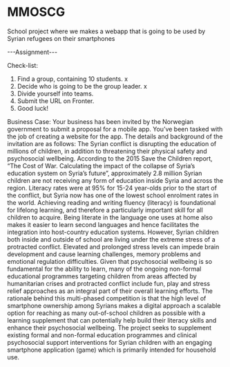 # MMOSCG
School project where we makes a webapp that is going to be used by Syrian refugees on their smartphones

---Assignment---

Check-list:
1.	Find a group, containing 10 students.       x
2.	Decide who is going to be the group leader. x 
3.	Divide yourself into teams.
4.	Submit the URL on Fronter.
5.	Good luck!

Business Case:
Your business has been invited by the Norwegian government to submit a proposal for a mobile app. You’ve been tasked with the job of creating a website for the app. The details and background of the invitation are as follows: 
The Syrian conflict is disrupting the education of millions of children, in addition to threatening their physical safety and psychosocial wellbeing. According to the 2015 Save the Children report, “The Cost of War. Calculating the impact of the collapse of Syria’s education system on Syria’s future”, approximately 2.8 million Syrian children are not receiving any form of education inside Syria and across the region. Literacy rates were at 95% for 15-24 year-olds prior to the start of the conflict, but Syria now has one of the lowest school enrolment rates in the world.
Achieving reading and writing fluency (literacy) is foundational for lifelong learning, and therefore a particularly important skill for all children to acquire. Being literate in the language one uses at home also makes it easier to learn second languages and hence facilitates the integration into host-country education systems.
However, Syrian children both inside and outside of school are living under the extreme stress of a protracted conflict. Elevated and prolonged stress levels can impede brain development and cause learning challenges, memory problems and emotional regulation difficulties. Given that psychosocial wellbeing is so fundamental for the ability to learn, many of the ongoing non-formal educational programmes targeting children from areas affected by humanitarian crises and protracted conflict include fun, play and stress relief approaches as an integral part of their overall learning efforts.
The rationale behind this multi-phased competition is that the high level of smartphone ownership among Syrians makes a digital approach a scalable option for reaching as many out-of-school children as possible with a learning supplement that can potentially help build their literacy skills and enhance their psychosocial wellbeing.
The project seeks to supplement existing formal and non-formal education programmes and clinical psychosocial support interventions for Syrian children with an engaging smartphone application (game) which is primarily intended for household use.


